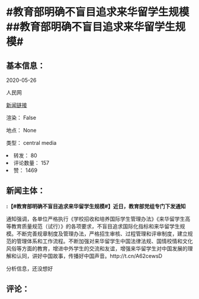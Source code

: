 <html>
 <body>
  <h1 id="title">
   #教育部明确不盲目追求来华留学生规模##教育部明确不盲目追求来华留学生规模#
  </h1>
  <div id="basic_info">
   <h2 id="default h2">
    基本信息：
   </h2>
   <p id="time">
    2020-05-26
   </p>
   <p id="author">
    人民网
   </p>
   <p id="src">
    <a href="https://weibo.cn/comment/J3IxJeGxn">
     新闻链接
    </a>
   </p>
   <p id="is_rendered">
    渲染： False
   </p>
   <p id="location">
    地点： None
   </p>
   <p id="news_type">
    类型： central media
   </p>
  </div>
  <div id="attrs">
   <li id_no="repost">
    转发： 80
   </li>
   <li id_no="comment_number">
    评论数量： 157
   </li>
   <li id_no="attitude">
    赞： 1469
   </li>
  </div>
  <div id="article">
   <h2 id="default h2">
    新闻主体：
   </h2>
   <p id="lead">
    <strong>
     :【#教育部明确不盲目追求来华留学生规模#】近日，教育部党组专门下发通知
    </strong>
   </p>
   <div id="main_text">
    <p id="paragraph_1">
     通知强调，各单位严格执行《学校招收和培养国际学生管理办法》《来华留学生高等教育质量规范（试行）》的各项要求，不盲目追求国际化指标和来华留学生规模。不断完善规章制度及管理办法，严格招生审核、过程管理和评审制度，建立规范的管理体系和工作流程。不断加强对来华留学生中国法律法规、国情校情和文化风俗等方面的教育，增进中外学生的交流和友谊，增强来华留学生对中国发展的理解和认同，讲好中国故事，传播好中国声音。http://t.cn/A62cewsD
    </p>
   </div>
  </div>
  <div id="analyse_info">
   分析信息，还没想好
  </div>
  <div id="comments">
   <h2 id="default h2">
    评论：
   </h2>
  </div>
 </body>
</html>